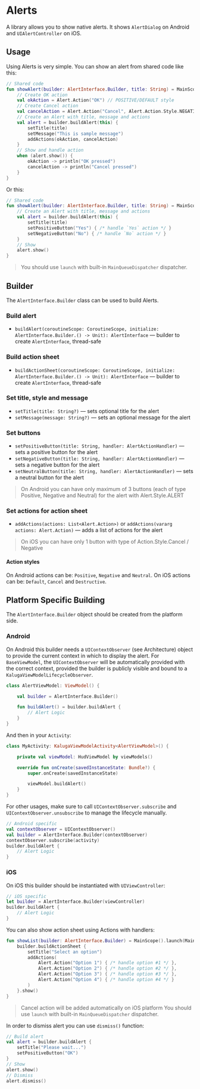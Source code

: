 # Alerts

A library allows you to show native alerts.
It shows `AlertDialog` on Android and `UIAlertController` on iOS.

## Usage

Using Alerts is very simple. You can show an alert from shared code like this:

```kotlin
// Shared code
fun showAlert(builder: AlertInterface.Builder, title: String) = MainScope().launch(MainQueueDispatcher) {
    // Create OK action
    val okAction = Alert.Action("OK") // POSITIVE/DEFAULT style
    // Create Cancel action
    val cancelAction = Alert.Action("Cancel", Alert.Action.Style.NEGATIVE)
    // Create an Alert with title, message and actions
    val alert = builder.buildAlert(this) {
        setTitle(title)
        setMessage("This is sample message")
        addActions(okAction, cancelAction)
    }
    // Show and handle action
    when (alert.show()) {
        okAction -> println("OK pressed")
        cancelAction -> println("Cancel pressed")
    }
}
```

Or this:

```kotlin
// Shared code
fun showAlert(builder: AlertInterface.Builder, title: String) = MainScope().launch(MainQueueDispatcher) {
    // Create an Alert with title, message and actions
    val alert = builder.buildAlert(this) {
        setTitle(title)
        setPositiveButton("Yes") { /* handle `Yes` action */ }
        setNegativeButton("No") { /* handle `No` action */ }
    }
    // Show
    alert.show()
}
```

> You should use `launch` with built-in `MainQueueDispatcher` dispatcher.

## Builder

The `AlertInterface.Builder` class can be used to build Alerts.

### Build alert

- `buildAlert(coroutineScope: CoroutineScope, initialize: AlertInterface.Builder.() -> Unit): AlertInterface` — builder to create `AlertInterface`, thread-safe

### Build action sheet

- `buildActionSheet(coroutineScope: CoroutineScope, initialize: AlertInterface.Builder.() -> Unit): AlertInterface` — builder to create `AlertInterface`, thread-safe

### Set title, style and message

- `setTitle(title: String?)` — sets optional title for the alert
- `setMessage(message: String?)` — sets an optional message for the alert

### Set buttons

- `setPositiveButton(title: String, handler: AlertActionHandler)` — sets a positive button for the alert
- `setNegativeButton(title: String, handler: AlertActionHandler)` — sets a negative button for the alert
- `setNeutralButton(title: String, handler: AlertActionHandler)` — sets a neutral button for the alert

> On Android you can have only maximum of 3 buttons (each of type Positive, Negative and Neutral) for the alert with Alert.Style.ALERT

### Set actions for action sheet

- `addActions(actions: List<Alert.Action>)` or `addActions(vararg actions: Alert.Action)` — adds a list of actions for the alert

> On iOS you can have only 1 button with type of Action.Style.Cancel / Negative

#### Action styles

On Android actions can be: `Positive`, `Negative` and `Neutral`.
On iOS actions can be: `Default`, `Cancel` and `Destructive`.

## Platform Specific Building
The `AlertInterface.Builder` object should be created from the platform side.

### Android
On Android this builder needs a `UIContextObserver` (see Architecture) object to provide the current context in which to display the alert.
For `BaseViewModel`, the `UIContextObserver` will be automatically provided with the correct context, provided the builder is publicly visible and bound to a `KalugaViewModelLifecycleObserver`.

```kotlin
class AlertViewModel: ViewModel() {

    val builder = AlertInterface.Builder()

    fun buildAlert() = builder.buildAlert {
        // Alert Logic
    }
}
```

And then in your `Activity`:

```kotlin
class MyActivity: KalugaViewModelActivity<AlertViewModel>() {

    private val viewModel: HudViewModel by viewModels()

    override fun onCreate(savedInstanceState: Bundle?) {
        super.onCreate(savedInstanceState)

        viewModel.buildAlert()
    }
}
```

For other usages, make sure to call `UIContextObserver.subscribe` and `UIContextObserver.unsubscribe` to manage the lifecycle manually.

```kotlin
// Android specific
val contextObserver = UIContextObserver()
val builder = AlertInterface.Builder(contextObserver)
contextObserver.subscribe(activity)
builder.buildAlert {
    // Alert Logic
}
```

### iOS
On iOS this builder should be instantiated with `UIViewController`:

```swift
// iOS specific
let builder = AlertInterface.Builder(viewController)
builder.buildAlert {
    // Alert Logic
}
```

You can also show action sheet using Actions with handlers:

```kotlin
fun showList(builder: AlertInterface.Builder) = MainScope().launch(MainQueueDispatcher) {
    builder.buildActionSheet {
        setTitle("Select an option")
        addActions(
            Alert.Action("Option 1") { /* handle option #1 */ },
            Alert.Action("Option 2") { /* handle option #2 */ },
            Alert.Action("Option 3") { /* handle option #3 */ },
            Alert.Action("Option 4") { /* handle option #4 */ }
        )
    }.show()
}
```
> Cancel action will be added automatically on iOS platform
> You should use `launch` with built-in `MainQueueDispatcher` dispatcher.

In order to dismiss alert you can use `dismiss()` function:

```kotlin
// Build alert
val alert = builder.buildAlert {
    setTitle("Please wait...")
    setPositiveButton("OK")
}
// Show
alert.show()
// Dismiss
alert.dismiss()
```
